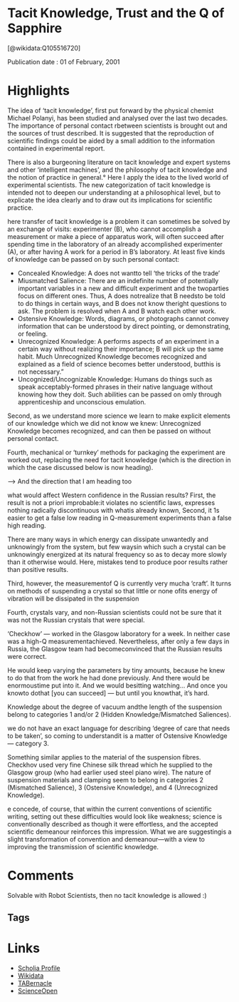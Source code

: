 
Tacit Knowledge, Trust and the Q of Sapphire
============================================
  
  [@wikidata:Q105516720]  
  
Publication date : 01 of February, 2001  

# Highlights

The idea of ‘tacit knowledge’, first put
forward by the physical chemist Michael Polanyi, has been studied and analysed over
the last two decades.
The importance of personal contact rbetween scientists is brought out and the sources of trust described. It is suggested
that the reproduction of scientific findings could be aided by a small addition to the
information contained in experimental report. 


There is also a burgeoning literature on tacit
knowledge and expert systems and other ‘intelligent machines’, and the
philosophy of tacit knowledge and the notion of practice in general.° Here
I apply the idea to the lived world of experimental scientists. The new
categorization of tacit knowledge is intended not to deepen our understanding at a philosophical level, but to explicate the idea clearly and to
draw out its implications for scientific practice.


here transfer of tacit
knowledge is a problem it can sometimes be solved by an exchange of
visits: experimenter (B), who cannot accomplish a measurement or make a
piece of apparatus work, will often succeed after spending time in the
laboratory of an already accomplished experimenter (A), or after having A
work for a period in B’s laboratory. At least five kinds of knowledge can be
passed on by such personal contact:


- Concealed Knowledge: A does not wantto tell ‘the tricks of the trade’
- Miusmatched Salience: There are an indefinite number of potentially
important variables in a new and difficult experiment and the twoparties
focus on different ones. Thus, A does notrealize that B needsto be told to
do things in certain ways, and B does not know theright questions to ask.
The problem is resolved when A and B watch each other work.
- Ostensive Knowledge: Words, diagrams, or photographs cannot convey
information that can be understood by direct pointing, or demonstrating,
or feeling.
- Unrecognized Knowledge: A performs aspects of an experiment in a
certain way without realizing their importance; B will pick up the same
habit.  Much Unrecognized Knowledge becomes recognized and
explained as a field of science becomes better understood, butthis is not
necessary.”
- Uncognized/Uncognizable Knowledge: Humans do things such as speak
acceptably-formed phrases in their native language without knowing how
they doit. Such abilities can be passed on omly through apprenticeship and
unconscious emulation.


Second, as we understand more science we learn to make explicit
elements of our knowledge which we did not know we knew: Unrecognized Knowledge becomes recognized, and can then be passed
on without personal contact.

Fourth, mechanical or ‘turnkey’ methods for packaging the experiment are worked out, replacing the need for tacit knowledge (which is
the direction in which the case discussed below is now heading).

--> And the direction that I am heading too

what would affect Western confidence in the
Russian results?
First, the result is not a priori improbable:it violates no scientific laws,
expresses nothing radically discontinuous with whatis already known,
Second, it 1s easier to get a false low reading in Q-measurement
experiments than a false high reading.

There are many
ways in which energy can dissipate unwantedly and unknowingly from the
system, but few waysin which such a crystal can be unknowingly energized
at its natural frequency so as to decay more slowly than it otherwise would.
Here, mistakes tend to produce poor results rather than positive results.


Third, however, the measurementof Q is currently very mucha ‘craft’.
It turns on methods of suspending a crystal so that little or none ofits
energy of vibration will be dissipated in the suspension

Fourth, crystals vary, and non-Russian scientists could not be sure that
it was not the Russian crystals that were special.

‘Checkhow’ — worked in the Glasgow laboratory for a week. In neither case
was a high-Q measurementachieved. Nevertheless, after only a few days in
Russia, the Glasgow team had becomeconvinced that the Russian results
were correct.

He would keep varying the parameters by tiny amounts,
because he knew to do that from the work he had done previously. And
there would be enormoustime put into it. And we would besitting
watching... And once you knowto dothat [you can succeed] — but until
you knowthat, it’s hard.

Knowledge about the degree of vacuum andthe length of the suspension belong to categories 1 and/or 2 (Hidden Knowledge/Mismatched
Saliences).

we do not have an exact language for describing ‘degree of care
that needs to be taken’, so coming to understandit is a matter of Ostensive
Knowledge — category 3.

Something similar applies to the material of the suspension fibres.
Checkhov used very fine Chinese silk thread which he supplied to the
Glasgow group (who had earlier used steel piano wire). 
The nature of suspension materials and clamping seem to belong
in categories 2 (Mismatched Salience), 3 (Ostensive Knowledge), and 4
(Unrecognized Knowledge).


e concede, of course, that within the current conventions of
scientific writing, setting out these difficulties would look like weakness;
science is conventionally described as though it were effortless, and the
accepted scientific demeanour reinforces this impression. What we are
suggestingis a slight transformation of convention and demeanour—with a
view to improving the transmission of scientific knowledge.
# Comments

Solvable with Robot Scientists, then no tacit knowledge is allowed :)
## Tags

# Links
  
 * [Scholia Profile](https://scholia.toolforge.org/work/Q105516720)  
 * [Wikidata](https://www.wikidata.org/wiki/Q105516720)  
 * [TABernacle](https://tabernacle.toolforge.org/?#/tab/manual/Q105516720/P921%3BP4510)  
 * [ScienceOpen](https://www.scienceopen.com/search#('v'~3_'id'~''_'isExactMatch'~true_'context'~null_'kind'~77_'order'~0_'orderLowestFirst'~false_'query'~'Tacit%20Knowledge%2C%20Trust%20and%20the%20Q%20of%20Sapphire'_'filters'~!*_'hideOthers'~false))  
